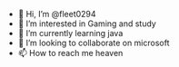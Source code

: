 - 👋 Hi, I’m @fleet0294
- 👀 I’m interested in Gaming and study
- 🌱 I’m currently learning java
- 💞️ I’m looking to collaborate on microsoft
- 📫 How to reach me heaven

<!---
fleet0294/fleet0294 is a ✨ special ✨ repository because its `README.md` (this file) appears on your GitHub profile.
You can click the Preview link to take a look at your changes.
--->
